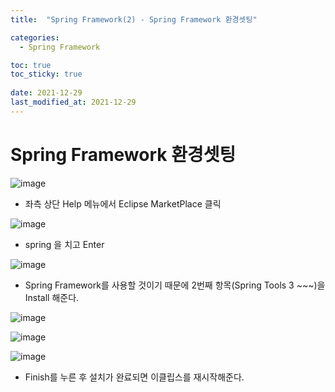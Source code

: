 ```yaml
---
title:  "Spring Framework(2) - Spring Framework 환경셋팅"

categories:
  - Spring Framework

toc: true
toc_sticky: true
 
date: 2021-12-29
last_modified_at: 2021-12-29
---
```


<h1>Spring Framework 환경셋팅</h1>

![image](https://user-images.githubusercontent.com/56810348/147621113-03865559-b96f-4190-aaa3-e2c8fbfb3f25.png)

- 좌측 상단 Help 메뉴에서 Eclipse MarketPlace 클릭


![image](https://user-images.githubusercontent.com/56810348/147621185-b53fd1be-4f45-4b73-94f7-2656f35b804e.png)

- spring 을 치고 Enter

![image](https://user-images.githubusercontent.com/56810348/147621315-6d114660-97ba-4b4c-850d-122bdb9dbab3.png)

- Spring Framework를 사용할 것이기 때문에 2번째 항목(Spring Tools 3 ~~~)을 Install 해준다.

![image](https://user-images.githubusercontent.com/56810348/147621495-fdae3cd3-862d-4333-9aae-f3346dc1d8fb.png)

![image](https://user-images.githubusercontent.com/56810348/147621588-2f4f94ec-0397-4e2b-be9a-b9b4c8e26558.png)

![image](https://user-images.githubusercontent.com/56810348/147621663-b730dc47-c4c0-4ee4-b05c-8568e6de435c.png)

- Finish를 누른 후 설치가 완료되면 이클립스를 재시작해준다.
